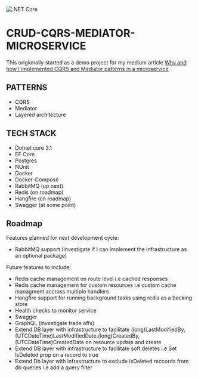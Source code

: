 ![.NET Core](https://github.com/ArmandJ77/CQRSAndMediator-Microservice/workflows/.NET%20Core/badge.svg?branch=master)

# CRUD-CQRS-MEDIATOR-MICROSERVICE

This origionally started as a demo project for my medium article [Why and how I implemented CQRS and Mediator patterns in a microservice](https://medium.com/@armandjordaan6/why-and-how-i-implemented-cqrs-and-mediator-patterns-in-a-microservice-b07034592b6d). 

## PATTERNS 

- CQRS
- Mediator
- Layered architecture

## TECH STACK

- Dotnet core 3.1
- EF Core
- Postgres
- NUnit
- Docker
- Docker-Compose
- RabbitMQ (up next)
- Redis (on roadmap)
- Hangfire (on roadmap)
- Swagger (at some point)

## Roadmap

Features planned for next development cycle:
- RabbitMQ support (Investigate if I can implement the infrastructure as an optional package) 

Future features to include:
- Redis cache management on route level i.e cached responses
- Redis cache management for custom resources i.e custom cache managment accross multiple handlers
- Hangfire support for running background tasks using redis as a backing store
- Health checks to monitor service
- Swagger
- GraphQL (investigate trade offs)
- Extend DB layer with infrastructure to facilitate (long)LastModifiedBy,(UTCDateTime)LastModifiedDate,(long)CreatedBy,(UTCDateTime)CreatedDate on resource update and create
- Extend DB layer with infrastructure to facilitate soft deletes i.e Set IsDeleted prop on a record to true
- Extend Db layer with infrastructure to exclude IsDeleted reccords from db queries i.e add a query filter
